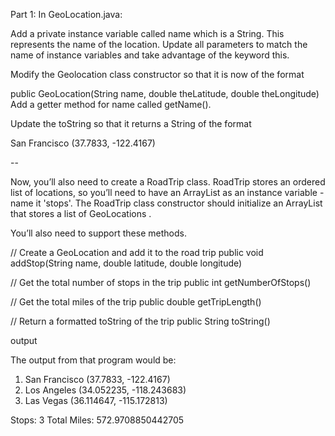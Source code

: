 Part 1:
In GeoLocation.java:

Add a private instance variable called name which is a String. This represents the name of the location.
Update all parameters to match the name of instance variables and take advantage of the keyword this.

Modify the Geolocation class constructor so that it is now of the format

public GeoLocation(String name, double theLatitude, double theLongitude) 
Add a getter method for name called getName().

Update the toString so that it returns a String of the format

San Francisco (37.7833, -122.4167)



-- 

Now, you’ll also need to create a RoadTrip class. RoadTrip stores an ordered list of locations, so you’ll need to have an ArrayList as an instance variable - name it 'stops'. The RoadTrip class constructor should initialize an ArrayList that stores a list of GeoLocations .

You’ll also need to support these methods.

// Create a GeoLocation and add it to the road trip
public void addStop(String name, double latitude, double longitude)

// Get the total number of stops in the trip
public int getNumberOfStops()

// Get the total miles of the trip
public double getTripLength()

// Return a formatted toString of the trip
public String toString()


output

The output from that program would be:

1. San Francisco (37.7833, -122.4167)
2. Los Angeles (34.052235, -118.243683)
3. Las Vegas (36.114647, -115.172813)

Stops: 3
Total Miles: 572.9708850442705
